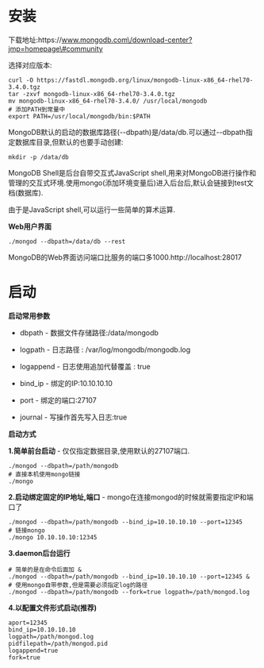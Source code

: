 # 安装

下载地址:https:\/\/www.mongodb.com\/download-center?jmp=homepage\#community

选择对应版本:

```
curl -O https://fastdl.mongodb.org/linux/mongodb-linux-x86_64-rhel70-3.4.0.tgz
tar -zxvf mongodb-linux-x86_64-rhel70-3.4.0.tgz
mv mongodb-linux-x86_64-rhel70-3.4.0/ /usr/local/mongodb
# 添加PATH到常量中
export PATH=/usr/local/mongodb/bin:$PATH
```

MongoDB默认的启动的数据库路径\(--dbpath\)是\/data\/db.可以通过--dbpath指定数据库目录,但默认的也要手动创建:

```
mkdir -p /data/db
```

MongoDB Shell是后台自带交互式JavaScript shell,用来对MongoDB进行操作和管理的交互式环境.使用mongo\(添加环境变量后\)进入后台后,默认会链接到test文档\(数据库\).

由于是JavaScript shell,可以运行一些简单的算术运算.

**Web用户界面**

```
./mongod --dbpath=/data/db --rest
```

MongoDB的Web界面访问端口比服务的端口多1000.http:\/\/localhost:28017

# 启动

**启动常用参数**

* dbpath - 数据文件存储路径:\/data\/mongodb

* logpath - 日志路径 : \/var\/log\/mongodb\/mongodb.log

* logappend - 日志使用追加代替覆盖 : true

* bind\_ip - 绑定的IP:10.10.10.10

* port - 绑定的端口:27107

* journal - 写操作首先写入日志:true


**启动方式**

**1.简单前台启动** - 仅仅指定数据目录,使用默认的27107端口.

```
./mongod --dbpath=/path/mongodb
# 直接本机使用mongo链接
./mongo
```

**2.启动绑定固定的IP地址,端口** - mongo在连接mongod的时候就需要指定IP和端口了

```
./mongod --dbpath=/path/mongodb --bind_ip=10.10.10.10 --port=12345
# 链接mongo
./mongo 10.10.10.10:12345
```

**3.daemon后台运行**

```
# 简单的是在命令后面加 &
./mongod --dbpath=/path/mongodb --bind_ip=10.10.10.10 --port=12345 &
# 使用mongo自带参数,但是需要必须指定log的路径
./mongod --dbpath=/path/mongodb --fork=true logpath=/path/mongod.log
```

**4.以配置文件形式启动\(推荐\)**

```
aport=12345
bind_ip=10.10.10.10
logpath=/path/mongod.log
pidfilepath=/path/mongod.pid
logappend=true
fork=true
```



